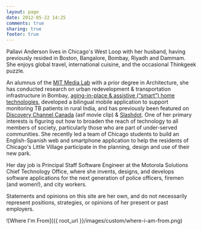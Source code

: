 ```yaml
---
layout: page
date: 2012-05-22 14:25
comments: true
sharing: true
footer: true
---
```

Pallavi Anderson lives in Chicago's West Loop with her husband, having previously resided in Boston, Bangalore, Bombay, Riyadh and Dammam. She enjoys global travel, international cuisine, and the occasional Thinkgeek puzzle. 

An alumnus of the [MIT Media Lab](http://www.media.mit.edu/research/groups/changing-places) with a prior degree in Architecture, she has conducted research on urban redevelopment & transportation infrastructure in Bombay, [aging-in-place & assistive (“smart”) home technologies](http://architecture.mit.edu/house_n/placelab.html), developed a bilingual mobile application to support monitoring TB patients in rural India, and has previously been featured on [Discovery Channel Canada](http://architecture.mit.edu/house_n/videos/PlaceLabDiscoveryChannel04.asf) (asf movie clip) & [Slashdot](http://science.slashdot.org/science/08/02/09/1825201.shtml). One of her primary interests is figuring out how to broaden the reach of technology to all members of society, particularly those who are part of under-served communities. She recently led a team of Chicago students to build an English-Spanish web and smartphone application to help the residents of Chicago's Little Village participate in the planning, design and use of their new park.

Her day job is Principal Staff Software Engineer at the Motorola Solutions Chief Technology Office, where she invents, designs, and develops software applications for the next generation of police officers, firemen (and women!), and city workers. 

Statements and opinions on this site are her own, and do not necessarily represent positions, strategies, or opinions of her present or past employers.

![Where I'm From]({{ root_url }}/images/custom/where-i-am-from.png)